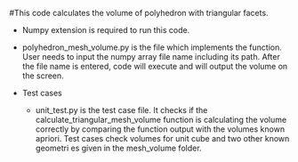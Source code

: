 #This code calculates the volume of polyhedron with triangular facets. 

* Numpy extension is required to run this code. 

* polyhedron_mesh_volume.py is the file which implements the function. User needs to input the numpy array file name including its path. After the file name is entered, code will execute and will output the volume on the screen. 

* Test cases 
  * unit_test.py  is the test case file.  It checks if the calculate_triangular_mesh_volume function is calculating the volume
    correctly by comparing the function output with the volumes known apriori.  Test cases check volumes for unit cube and two other known geometri    es given in the mesh_volume folder. 
